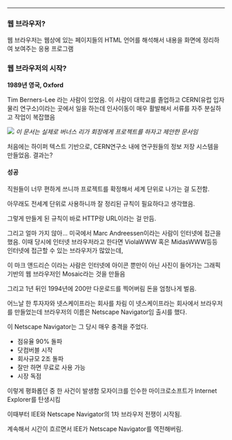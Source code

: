 
---

### 웹 브라우저?

웹 브라우저는 웹상에 있는 페이지들의 HTML 언어를 해석해서 내용을 화면에 정리하여 보여주는 응용 프로그램

### 웹 브라우저의 시작?

**1989년 영국, Oxford**

Tim Berners-Lee 라는 사람이 있었음. 이 사람이 대학교를 졸업하고 CERN(유럽 입자 물리 연구소)이라는 곳에서 일을 하는데 인사이동이 매우 활발해서 서류를 자주 분실하고 작업이 복잡했음

![](https://i.imgur.com/8jOuYXp.png)
*이 문서는 실제로 버너스 리가 회장에게 프로젝트를 하자고 제안한 문서임*

처음에는 하이퍼 텍스트 기반으로, CERN연구소 내에 연구원들의 정보 저장 시스템을 만들었음.
결과는?
#### 성공

직원들이 너무 편하게 쓰니까 프로젝트를 확정해서 세계 단위로 나가는 걸 도전함.

아무래도 전세계 단위로 사용하니까 잘 정리된 규칙이 필요하다고 생각했음.

그렇게 만들게 된 규칙이 바로 HTTP랑 URL이라는 걸 만듬.

그리고 얼마 가지 않아... 미국에서 Marc Andreessen이라는 사람이 인터넷에 접근을 했음.
이때 당시에 인터넷 브라우저라고 한다면 ViolaWWW 혹은 MidasWWW등등 인터넷에 접근할 수 있는 브라우저가 많았는데, 

이 마크 앤드리슨 이라는 사람은 인터넷에 아이콘 뿐만이 아닌 사진이 들어가는 그래픽 기반의 웹 브라우저인 Mosaic라는 것을 만들음

그리고 1년 뒤인 1994년에 200만 다운로드를 찍어버림 돈을 엄청나게 벌음.

어느날 한 투자자와 넷스케이프라는 회사를 차림 이 넷스케이프라는 회사에서 브라우저를 만들었는데 
브라우저의 이름은 Netscape Navigator임 출시를 했다.

이 Netscape Navigator는 그 당시 매우 충격을 주었다.
- 점유율 90% 돌파
- 닷컴버블 시작
- 회사규모 2조 돌파
- 잘만 하면 무료로 사용 가능
- 시장 독점

이렇게 평화롭던 중 한 사건이 발생함 모자이크를 인수한 마이크로소프트가 Internet Explorer를 탄생시킴

이때부터 IEE와 Netscape Navigator의 1차 브라우저 전쟁이 시작됨.

계속해서 시간이 흐르면서 IEE가 Netscape Navigator를 역전해버림.